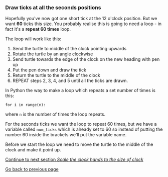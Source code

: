 ### Draw ticks at all the seconds positions

Hopefully you've now got one short tick at the 12 o'clock position. But we want **60** ticks this size. You probably realise this is going to need a loop - in fact it's a **repeat 60 times** loop.

The loop will work like this:

1. Send the turtle to middle of the clock pointing upwards
2. Rotate the turtle by an angle clockwise
3. Send turtle towards the edge of the clock on the new heading with pen up
4. Put the pen down and draw the tick
5. Return the turtle to the middle of the clock
6. REPEAT steps 2, 3, 4, and 5 until all the ticks are drawn.

In Python the way to make a loop which repeats a set number of times is this:
```
for i in range(n):
```
where ```n``` is the number of times the loop repeats.

For the seconds ticks we want the loop to repeat 60 times, but we have a variable called ```num_ticks``` which is already set to 60 so instead of putting the number 60 inside the brackets we'll put the variable name.

Before we start the loop we need to move the turtle to the middle of the clock and make it point up.

[Continue to next section *Scale the clock hands to the size of clock*](README5.md)

[Go back to previous page](README2.md)